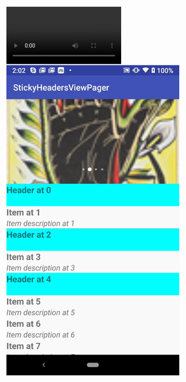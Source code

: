 
![StickyHeadersWithHeaderViewPager-Android](art/1.mp4)
![StickyHeadersWithHeaderViewPager-Android](art/2.png)

 

